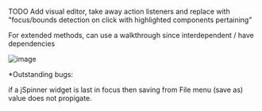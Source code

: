 TODO 
Add visual editor, take away action listeners and replace with "focus/bounds detection on click with highlighted components pertaining"

For extended methods, can use a walkthrough since interdependent / have dependencies

![image](https://github.com/user-attachments/assets/11ae1b1b-2d46-4fc0-b8f7-36ff29303acc)

*Outstanding bugs:

if a jSpinner widget is last in focus then saving from File menu (save as) value does not propigate.
